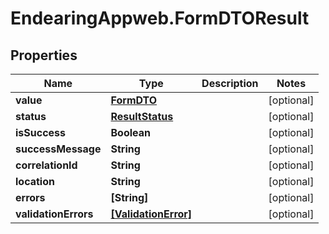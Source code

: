 # EndearingAppweb.FormDTOResult

## Properties
Name | Type | Description | Notes
------------ | ------------- | ------------- | -------------
**value** | [**FormDTO**](FormDTO.md) |  | [optional] 
**status** | [**ResultStatus**](ResultStatus.md) |  | [optional] 
**isSuccess** | **Boolean** |  | [optional] 
**successMessage** | **String** |  | [optional] 
**correlationId** | **String** |  | [optional] 
**location** | **String** |  | [optional] 
**errors** | **[String]** |  | [optional] 
**validationErrors** | [**[ValidationError]**](ValidationError.md) |  | [optional] 
